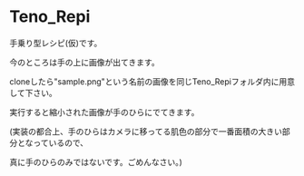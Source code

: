 Teno_Repi
=========

手乗り型レシピ(仮)です。

今のところは手の上に画像が出てきます。

cloneしたら"sample.png"という名前の画像を同じTeno_Repiフォルダ内に用意して下さい。

実行すると縮小された画像が手のひらにでてきます。

(実装の都合上、手のひらはカメラに移ってる肌色の部分で一番面積の大きい部分となっているので、

真に手のひらのみではないです。ごめんなさい。)
